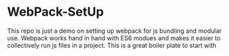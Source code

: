 # WebPack-SetUp

This repo is just a demo on setting up webpack for js bundling and modular use. Webpack works hand in hand with ES6 modues and makes it easier to collectively run js files in a project. This is a great boiler plate to start with
